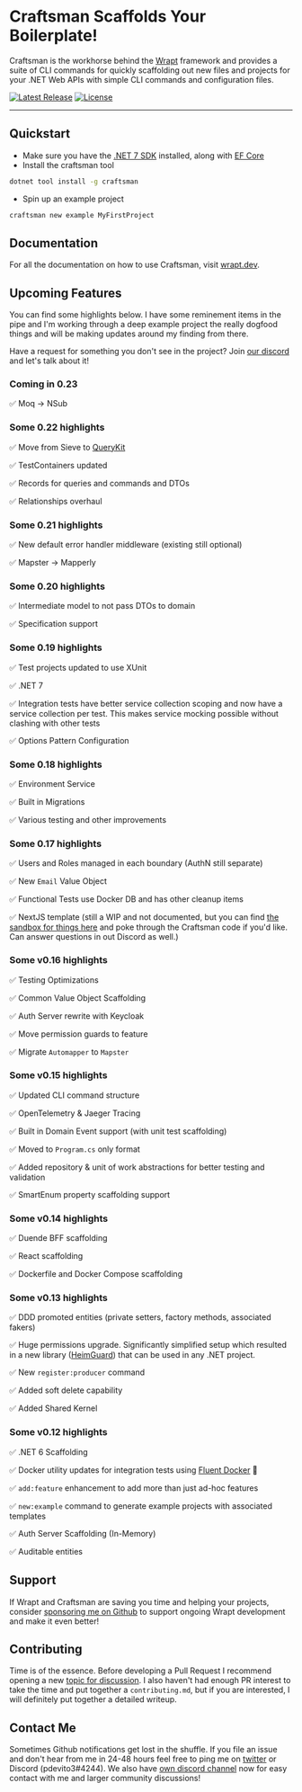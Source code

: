 # Craftsman Scaffolds Your Boilerplate!

Craftsman is the workhorse behind the [Wrapt](https://wrapt.dev) framework and provides a suite of CLI commands for quickly scaffolding out new files and projects for your .NET Web APIs with simple CLI commands and configuration files.

<p>
    <a href="https://github.com/pdevito3/craftsman/releases"><img src="https://img.shields.io/nuget/v/craftsman.svg" alt="Latest Release"></a>   
    <a href="https://github.com/pdevito3/craftsman/blob/master/LICENSE.txt"><img src ="https://img.shields.io/github/license/mashape/apistatus.svg?maxAge=2592000" alt="License"></a>
  <a href="https://discord.gg/TBq2rVkSEj" target="\_parent">
    <img alt="" src="https://img.shields.io/badge/Discord-Wrapt-%235865F2" />
  </a>
</p>


------

## Quickstart

- Make sure you have the [.NET 7 SDK](https://dotnet.microsoft.com/download/dotnet-core/7.0) installed, along with [EF Core](https://learn.microsoft.com/en-us/ef/core/cli/dotnet)
- Install the craftsman tool

```bash
dotnet tool install -g craftsman
```

* Spin up an example project

```bash
craftsman new example MyFirstProject
```

## Documentation

For all the documentation on how to use Craftsman, visit [wrapt.dev](https://wrapt.dev).

## Upcoming Features

You can find some highlights below. I have some reminement items in the pipe and I'm working through a deep example project the really dogfood things and will be making updates around my finding from there.

Have a request for something you don't see in the project? Join [our discord](https://discord.gg/TBq2rVkSEj) and let's talk about it!

### Coming in 0.23

✅ Moq -> NSub

### Some 0.22 highlights

✅ Move from Sieve to [QueryKit](https://github.com/pdevito3/querykit)

✅ TestContainers updated

✅ Records for queries and commands and DTOs

✅ Relationships overhaul

### Some 0.21 highlights

✅ New default error handler middleware (existing still optional)

✅ Mapster -> Mapperly

### Some 0.20 highlights

✅ Intermediate model to not pass DTOs to domain

✅ Specification support

### Some 0.19 highlights

✅ Test projects updated to use XUnit

✅ .NET 7

✅ Integration tests have better service collection scoping and now have a service collection per test. This makes service mocking possible without clashing with other tests

✅ Options Pattern Configuration

### Some 0.18 highlights

✅ Environment Service

✅ Built in Migrations

✅ Various testing and other improvements

### Some 0.17 highlights

✅ Users and Roles managed in each boundary (AuthN still separate)

✅ New `Email` Value Object

✅ Functional Tests use Docker DB and has other cleanup items

✅ NextJS template (still a WIP and not documented, but you can find [the sandbox for things here](https://github.com/pdevito3/next-template-wrapt-sand) and poke through the Craftsman code if you'd like. Can answer questions in out Discord as well.)

### Some v0.16 highlights

✅ Testing Optimizations

✅ Common Value Object Scaffolding

✅ Auth Server rewrite with Keycloak

✅ Move permission guards to feature

✅ Migrate `Automapper` to `Mapster`



### Some v0.15 highlights

✅ Updated CLI command structure

✅ OpenTelemetry & Jaeger Tracing

✅ Built in Domain Event support (with unit test scaffolding)

✅ Moved to `Program.cs` only format

✅ Added repository & unit of work abstractions for better testing and validation

✅ SmartEnum property scaffolding support



### Some v0.14 highlights

✅ Duende BFF scaffolding

✅ React scaffolding

✅ Dockerfile and Docker Compose scaffolding



### Some v0.13 highlights

✅ DDD promoted entities (private setters, factory methods, associated fakers)

✅ Huge permissions upgrade. Significantly simplified setup which resulted in a new library ([HeimGuard](https://github.com/pdevito3/heimguard)) that can be used in any .NET project.

✅ New `register:producer` command

✅ Added soft delete capability

✅ Added Shared Kernel



### Some v0.12 highlights

✅ .NET 6 Scaffolding

✅ Docker utility updates for integration tests using [Fluent Docker](https://github.com/mariotoffia/FluentDocker) 🐳

✅  `add:feature` enhancement to add more than just ad-hoc features

✅ `new:example` command to generate example projects with associated templates

✅ Auth Server Scaffolding (In-Memory)

✅ Auditable entities



## Support

If Wrapt and Craftsman are saving you time and helping your projects, consider [sponsoring me on Github](https://github.com/sponsors/pdevito3) to support ongoing Wrapt development and make it even better!

## Contributing

Time is of the essence. Before developing a Pull Request I recommend opening a new [topic for discussion](https://github.com/pdevito3/craftsman/discussions). I also haven't had enough PR interest to take the time and put together a `contributing.md`, but if you are interested, I will definitely put together a detailed writeup.

## Contact Me

Sometimes Github notifications get lost in the shuffle. If you file an issue and don't hear from me in 24-48 hours feel free to ping me on [twitter](https://twitter.com/pdevito3) or Discord (pdevito3#4244). We also have [own discord channel](https://discord.gg/TBq2rVkSEj) now for easy contact with me and larger community discussions!
